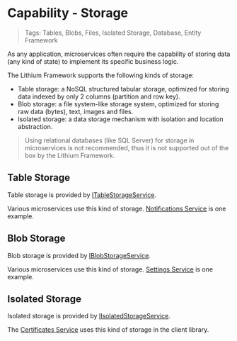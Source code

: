 # Capability - Storage

> Tags: Tables, Blobs, Files, Isolated Storage, Database, Entity Framework

As any application, microservices often require the capability of storing data (any kind of state) to implement its specific business logic.

The Lithium Framework supports the following kinds of storage:

- Table storage: a NoSQL structured tabular storage, optimized for storing data indexed by only 2 columns (partition and row key).
- Blob storage: a file system-like storage system, optimized for storing raw data (bytes), text, images and files.
- Isolated storage: a data storage mechanism with isolation and location abstraction.

> Using relational databases (like SQL Server) for storage in microservices is not recommended, thus it is not supported out of the box by the Lithium Framework.

## Table Storage

Table storage is provided by [ITableStorageService](../ref/hydrogen-2.0/Storage.Abstractions.md).

Various microservices use this kind of storage. [Notifications Service](../dir/common/ns.md) is one example.

## Blob Storage

Blob storage is provided by [IBlobStorageService](../ref/hydrogen-2.0/Storage.Abstractions.md).

Various microservices use this kind of storage. [Settings Service](../dir/common/ss.md) is one example.

## Isolated Storage

Isolated storage is provided by [IIsolatedStorageService](../ref/hydrogen-2.0/Storage.Abstractions.md).

The [Certificates Service](../dir/common/cs.md) uses this kind of storage in the client library.